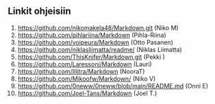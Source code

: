 ## Linkit ohjeisiin  

1. https://github.com/nikomakela48/Markdown.git (Niko M)    
2. https://github.com/pihlariina/Markdown (Pihla-Riina)
3. https://github.com/voipeura/Markdown (Otto Pasanen)
4. https://github.com/niklasliimatta/readme/ (Niklas Liimatta)  
5. https://github.com/ThisKnifer/Markdown.git (Pekki ) 
6. https://github.com/Laressoni/Markdown (Lauri) 
7. https://github.com/Illitra/Markdown (NooraT)
8. https://github.com/Mikoofw/Markdown/ (Niko V)  
9. https://github.com/0neww/0neww/blob/main/README.md (Onni E)
10. https://github.com/Joel-Tans/Markdown (Joel T.)
